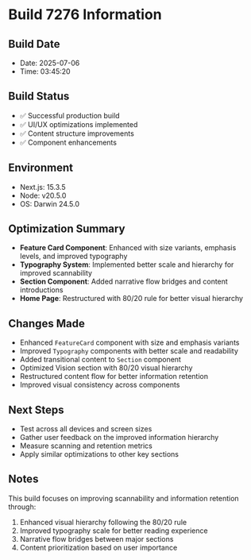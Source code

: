 # Build 7276 Information

## Build Date
- Date: 2025-07-06
- Time: 03:45:20

## Build Status
- ✅ Successful production build
- ✅ UI/UX optimizations implemented
- ✅ Content structure improvements
- ✅ Component enhancements

## Environment
- Next.js: 15.3.5
- Node: v20.5.0
- OS: Darwin 24.5.0

## Optimization Summary
- **Feature Card Component**: Enhanced with size variants, emphasis levels, and improved typography
- **Typography System**: Implemented better scale and hierarchy for improved scannability
- **Section Component**: Added narrative flow bridges and content introductions
- **Home Page**: Restructured with 80/20 rule for better visual hierarchy

## Changes Made
- Enhanced `FeatureCard` component with size and emphasis variants
- Improved `Typography` components with better scale and readability
- Added transitional content to `Section` component
- Optimized Vision section with 80/20 visual hierarchy
- Restructured content flow for better information retention
- Improved visual consistency across components

## Next Steps
- Test across all devices and screen sizes
- Gather user feedback on the improved information hierarchy
- Measure scanning and retention metrics
- Apply similar optimizations to other key sections

## Notes
This build focuses on improving scannability and information retention through:
1. Enhanced visual hierarchy following the 80/20 rule
2. Improved typography scale for better reading experience
3. Narrative flow bridges between major sections
4. Content prioritization based on user importance 